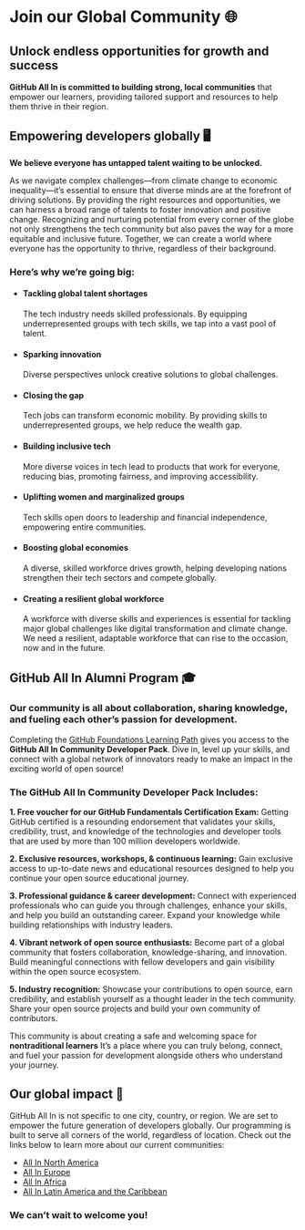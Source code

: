 # Join our Global Community 🌐

## Unlock endless opportunities for growth and success


**GitHub All In is committed to building strong, local communities** that empower our learners, providing tailored support and resources to help them thrive in their region.

## Empowering developers globally 🖥️
**We believe everyone has untapped talent waiting to be unlocked.**

As we navigate complex challenges—from climate change to economic inequality—it’s essential to ensure that diverse minds are at the forefront of driving solutions. By providing the right resources and opportunities, we can harness a broad range of talents to foster innovation and positive change. Recognizing and nurturing potential from every corner of the globe not only strengthens the tech community but also paves the way for a more equitable and inclusive future. Together, we can create a world where everyone has the opportunity to thrive, regardless of their background.

### Here’s why we’re going big:  
* #### Tackling global talent shortages
  The tech industry needs skilled professionals. By equipping underrepresented groups with tech skills, we tap into a vast pool of talent.

* #### Sparking innovation
  Diverse perspectives unlock creative solutions to global challenges.

* #### Closing the gap
  Tech jobs can transform economic mobility. By providing skills to underrepresented groups, we help reduce the wealth gap.

* #### Building inclusive tech
  More diverse voices in tech lead to products that work for everyone, reducing bias, promoting fairness, and improving accessibility.

* #### Uplifting women and marginalized groups
  Tech skills open doors to leadership and financial independence, empowering entire communities.

* #### Boosting global economies
  A diverse, skilled workforce drives growth, helping developing nations strengthen their tech sectors and compete globally.

* #### Creating a resilient global workforce
  A workforce with diverse skills and experiences is essential for tackling major global challenges like digital transformation and climate change. We need a resilient, adaptable workforce that can rise to the occasion, now and in the future.



## GitHub All In Alumni Program 🎓

### Our community is all about collaboration, sharing knowledge, and fueling each other’s passion for development. 

Completing the [GitHub Foundations Learning Path](https://learn.microsoft.com/en-us/collections/w1nebonx2g64nw) gives you access to the **GitHub All In Community Developer Pack**. Dive in, level up your skills, and connect with a global network of innovators ready to make an impact in the exciting world of open source!

### The GitHub All In Community Developer Pack Includes:

**1. Free voucher for our GitHub Fundamentals Certification Exam:**  Getting GitHub certified is a resounding endorsement that validates your skills, credibility, trust, and knowledge of the technologies and developer tools that are used by more than 100 million developers worldwide.

**2. Exclusive resources, workshops, & continuous learning:** Gain exclusive access to up-to-date news and educational resources designed to help you continue your open source educational journey.

**3. Professional guidance & career development:** Connect with experienced professionals who can guide you through challenges, enhance your skills, and help you build an outstanding career. Expand your knowledge while building relationships with industry leaders.

**4. Vibrant network of open source enthusiasts:** Become part of a global community that fosters collaboration, knowledge-sharing, and innovation. Build meaningful connections with fellow developers and gain visibility within the open source ecosystem.

**5. Industry recognition:** Showcase your contributions to open source, earn credibility, and establish yourself as a thought leader in the tech community. Share your open source projects and build your own community of contributors. 

This community is about creating a safe and welcoming space for **nontraditional learners** It’s a place where you can truly belong, connect, and fuel your passion for development alongside others who understand your journey. 


## Our global impact 🚀
GitHub All In is not specific to one city, country, or region. We are set to empower the future generation of developers globally. Our programming is built to serve all corners of the world, regardless of location. Check out the links below to learn more about our current communities:
- [All In North America](https://github.com/All-In-Open-Source-Project/About-All-In/blob/main/all-in-north-america.md)
- [All In Europe](https://github.com/All-In-Open-Source-Project/About-All-In/blob/main/all-in-europe.md)
- [All In Africa](https://github.com/All-In-Open-Source-Project/About-All-In/blob/main/all-in-africa.md)
- [All In Latin America and the Caribbean](https://github.com/All-In-Open-Source-Project/About-All-In/blob/main/all-in-lac.md)
  
### We can’t wait to welcome you!

